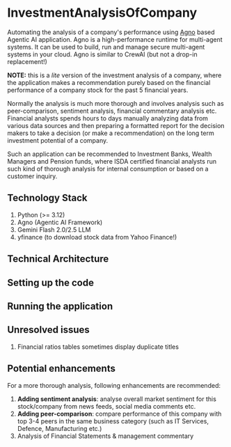 # InvestmentAnalysisOfCompany
Automating the analysis of a company's performance using [Agno](https://docs.agno.com/introduction) based Agentic AI application. Agno is a high-performance runtime for multi-agent systems. It can be used to build, run and manage secure multi-agent systems in your cloud. Agno is similar to CrewAI (but not a drop-in replacement!)

**NOTE:** this is a _lite_ version of the investment analysis of a company, where the application makes a recommendation purely based on the financial performance of a company stock for the past 5 financial years. 

Normally the analysis is much more thorough and involves analysis such as peer-comparison, sentiment analysis, financial commentary analysis etc. Financial analysts spends hours to days manually analyzing data from various data sources and then preparing a formatted report for the decision makers to take a decision (or make a recommendation) on the long term investment potential of a company.

Such an application can be recommended to Investment Banks, Wealth Managers and Pension funds, where ISDA certified financial analysts run such kind of thorough analysis for internal consumption or based on a customer inquiry.

## Technology Stack
1. Python (>= 3.12) 
2. Agno (Agentic AI Framework)
3. Gemini Flash 2.0/2.5 LLM
4. yfinance (to download stock data from Yahoo Finance!)

## Technical Architecture

## Setting up the code

## Running the application

## Unresolved issues
1. Financial ratios tables sometimes display duplicate titles

## Potential enhancements
For a more thorough analysis, following enhancements are recommended:
1. **Adding sentiment analysis**: analyse overall market sentiment for this stock/company from news feeds, social media comments etc.
2. **Adding peer-comparison**: compare performance of this company with top 3-4 peers in the same business category (such as IT Services, Defence, Manufacturing etc.)
3. Analysis of Financial Statements & management commentary

